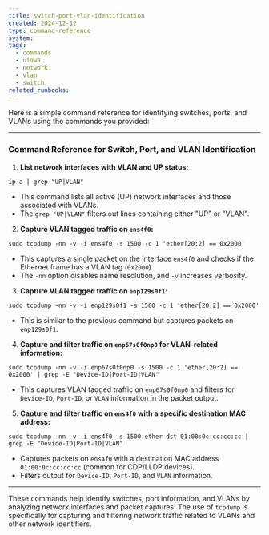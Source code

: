 ```yaml
---
title: switch-port-vlan-identification
created: 2024-12-12
type: command-reference
system: 
tags:
  - commands
  - uiowa
  - network
  - vlan
  - switch
related_runbooks:
---
```

Here is a simple command reference for identifying switches, ports, and VLANs using the commands you provided:

---

### Command Reference for Switch, Port, and VLAN Identification

1. **List network interfaces with VLAN and UP status:**

```
ip a | grep "UP|VLAN"
```
- This command lists all active (UP) network interfaces and those associated with VLANs.
- The `grep "UP|VLAN"` filters out lines containing either "UP" or "VLAN".

2. **Capture VLAN tagged traffic on `ens4f0`:**

```
sudo tcpdump -nn -v -i ens4f0 -s 1500 -c 1 'ether[20:2] == 0x2000'
```
- This captures a single packet on the interface `ens4f0` and checks if the Ethernet frame has a VLAN tag (`0x2000`).
- The `-nn` option disables name resolution, and `-v` increases verbosity.

3. **Capture VLAN tagged traffic on `enp129s0f1`:**

```
sudo tcpdump -nn -v -i enp129s0f1 -s 1500 -c 1 'ether[20:2] == 0x2000'
```
- This is similar to the previous command but captures packets on `enp129s0f1`.

4. **Capture and filter traffic on `enp67s0f0np0` for VLAN-related information:**

```
sudo tcpdump -nn -v -i enp67s0f0np0 -s 1500 -c 1 'ether[20:2] == 0x2000' | grep -E "Device-ID|Port-ID|VLAN"
```
- This captures VLAN tagged traffic on `enp67s0f0np0` and filters for `Device-ID`, `Port-ID`, or `VLAN` information in the packet output.

5. **Capture and filter traffic on `ens4f0` with a specific destination MAC address:**

```
sudo tcpdump -nn -v -i ens4f0 -s 1500 ether dst 01:00:0c:cc:cc:cc | grep -E "Device-ID|Port-ID|VLAN"
```
- Captures packets on `ens4f0` with a destination MAC address `01:00:0c:cc:cc:cc` (common for CDP/LLDP devices).
- Filters output for `Device-ID`, `Port-ID`, and `VLAN` information.

---

These commands help identify switches, port information, and VLANs by analyzing network interfaces and packet captures. The use of `tcpdump` is specifically for capturing and filtering network traffic related to VLANs and other network identifiers.
